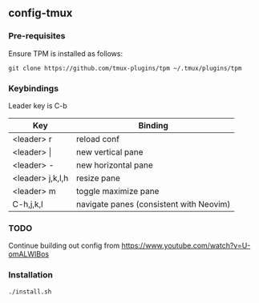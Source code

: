 ## config-tmux

### Pre-requisites

Ensure TPM is installed as follows:

    git clone https://github.com/tmux-plugins/tpm ~/.tmux/plugins/tpm

### Keybindings

Leader key is C-b

| Key | Binding |
|-----|---------|
| \<leader> r | reload conf |
| \<leader> \| | new vertical pane |
| \<leader> - | new horizontal pane |
| \<leader> j,k,l,h | resize pane |
| \<leader> m | toggle maximize pane |
| C-h,j,k,l | navigate panes (consistent with Neovim) |

### TODO

Continue building out config from https://www.youtube.com/watch?v=U-omALWIBos 

### Installation 

    ./install.sh

